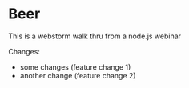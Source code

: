 Beer
====

This is a webstorm walk thru from a node.js webinar

Changes:

* some changes (feature change 1)
* another change (feature change 2)

